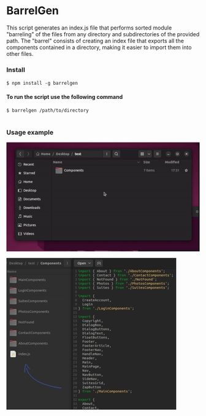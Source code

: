# BarrelGen

This script generates an index.js file that performs sorted module "barreling" of the files from any directory and subdirectories of the provided path. The "barrel" consists of creating an index file that exports all the components contained in a directory, making it easier to import them into other files. 

<h3>
  Install
</h3>

```
$ npm install -g barrelgen
```

<h4>
  To run the script use the following command
</h4>

```
$ barrelgen /path/to/directory
```
#
####

<h3>
  Usage example
</h3>

![Gif-Example](https://raw.githubusercontent.com/fischer8/BarrelGen/src/Examples/barrelgen.gif)

![Img-Example](https://raw.githubusercontent.com/fischer8/BarrelGen/src/Examples/bgen-example.jpg)



